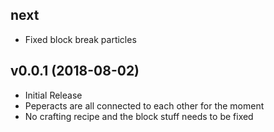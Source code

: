 ## next
- Fixed block break particles

## v0.0.1 (2018-08-02)
- Initial Release
- Peperacts are all connected to each other for the moment
- No crafting recipe and the block stuff needs to be fixed
